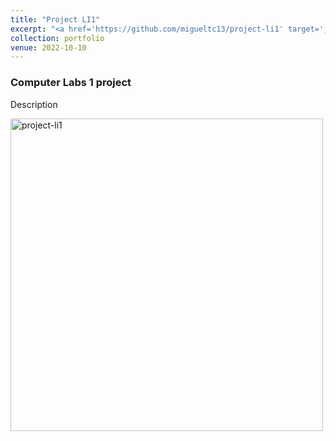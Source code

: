 ```yaml
---
title: "Project LI1"
excerpt: "<a href='https://github.com/migueltc13/project-li1' target='_blank'><img width='500px' alt='project-li1' src='https://opengraph.githubassets.com/e83097977ebfe30ca990eb5a28c09d13a7d1381a02119152ff282949cc52bba1/migueltc13/project-li1'></a>"
collection: portfolio
venue: 2022-10-10
---
```


### Computer Labs 1 project

Description

<a href='https://github.com/migueltc13/project-li1' target='_blank'><img width='500px' alt='project-li1' src='https://opengraph.githubassets.com/e83097977ebfe30ca990eb5a28c09d13a7d1381a02119152ff282949cc52bba1/migueltc13/project-li1'></a>
